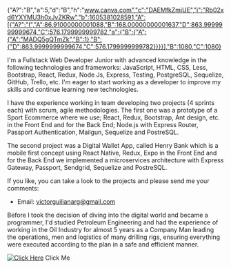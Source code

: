 {"A?":"B","a":5,"d":"B","h":"www.canva.com","c":"DAEMfkZmiUE","i":"Rb02xd6YXYMU3h0xJvZKRw","b":1605381028591,"A":[{"A?":"I","A":86.91000000001088,"B":168.00000000001637,"D":863.9999999999674,"C":576.1799999999782,"a":{"B":{"A":{"A":"MADQ5gQTmZk","B":1},"B":{"D":863.9999999999674,"C":576.1799999999782}}}}],"B":1080,"C":1080}

I'm a Fullstack Web Developer Junior with advanced knowledge in the following technologies and frameworks: JavaScript, HTML, CSS, Less, Bootstrap, React, Redux, Node Js, Express, Testing, PostgreSQL, Sequelize, GitHub, Trello, etc. I'm eager to start working as a developer to improve my skills and continue learning new technologies.

I have the experience working in team developing two projects (4 sprints each) with scrum, agile methodologies. The first one was a prototype of a Sport Ecommerce where we use; React, Redux, Bootstrap, Ant design, etc. in the Front End and for the Back End; Node.js with Express Router, Passport Authentication, Mailgun, Sequelize and PostreSQL.

The second project was a Digital Wallet App, called Henry Bank which is a mobile first concept using React Native, Redux, Expo in the Front End and for the Back End we implemented a microservices architecture with Express Gateway, Passport, Sendgrid, Sequelize and PostreSQL.

If you like, you can take a look to the projects and please send me your comments:
- Email: victorguilianarg@gmail.com

Before I took the decision of diving into the digital world and became a programmer, I'd studied Petroleum Engineering and had the experience of working in the Oil Industry for almost 5 years as a Company Man leading the operations, men and logistics of many drilling rigs, ensuring everything were executed according to the plan in a safe and efficient manner. 


[![Click Here](https://img.youtube.com/vi/t1KtkQB5uQ8/0.jpg)](https://www.youtube.com/watch?v=t1KtkQB5uQ8) 
Click Me
